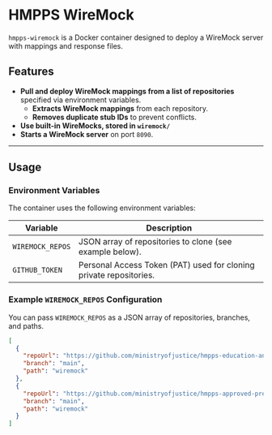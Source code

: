 # HMPPS WireMock

`hmpps-wiremock` is a Docker container designed to deploy a WireMock server with mappings and 
response files.

## Features

- **Pull and deploy WireMock mappings from a list of repositories** specified via environment variables.
    - **Extracts WireMock mappings** from each repository.
    - **Removes duplicate stub IDs** to prevent conflicts.
- **Use built-in WireMocks, stored in `wiremock/`**
- **Starts a WireMock server** on port `8090`.

---

## Usage

### **Environment Variables**
The container uses the following environment variables:

| Variable           | Description                                                        |
|-------------------|--------------------------------------------------------------------|
| `WIREMOCK_REPOS`  | JSON array of repositories to clone (see example below).           |
| `GITHUB_TOKEN`    | Personal Access Token (PAT) used for cloning private repositories. |

### **Example `WIREMOCK_REPOS` Configuration**
You can pass `WIREMOCK_REPOS` as a JSON array of repositories, branches, and paths.

```json
[
  {
    "repoUrl": "https://github.com/ministryofjustice/hmpps-education-and-work-plan-ui",
    "branch": "main",
    "path": "wiremock"
  },
  {
    "repoUrl": "https://github.com/ministryofjustice/hmpps-approved-premises-api",
    "branch": "main",
    "path": "wiremock"
  }
]